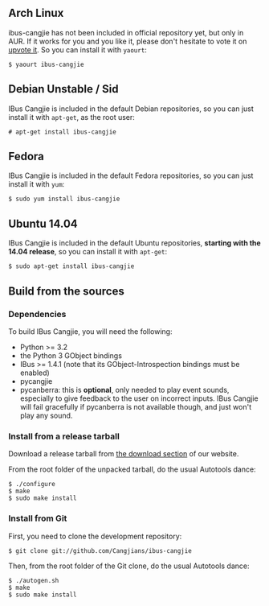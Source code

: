 ## Arch Linux

ibus-cangjie has not been included in official repository yet, but only in AUR.
If it works for you and you like it, please don't hesitate to vote it on
[upvote it](https://aur.archlinux.org/packages/ibus-cangjie/).
So you can install it with `yaourt`:

```
$ yaourt ibus-cangjie
```

## Debian Unstable / Sid

IBus Cangjie is included in the default Debian repositories, so you can just
install it with `apt-get`, as the root user:

```
# apt-get install ibus-cangjie
```

## Fedora

IBus Cangjie is included in the default Fedora repositories, so you can just
install it with `yum`:

```
$ sudo yum install ibus-cangjie
```

## Ubuntu 14.04

IBus Cangjie is included in the default Ubuntu repositories, **starting with
the 14.04 release**, so you can install it with `apt-get`:

```
$ sudo apt-get install ibus-cangjie
```

## Build from the sources

### Dependencies

To build IBus Cangjie, you will need the following:

* Python >= 3.2
* the Python 3 GObject bindings
* IBus >= 1.4.1 (note that its GObject-Introspection bindings must be enabled)
* pycangjie
* pycanberra: this is **optional**, only needed to play event sounds,
  especially to give feedback to the user on incorrect inputs. IBus Cangjie
  will fail gracefully if pycanberra is not available though, and just won't
  play any sound.

### Install from a release tarball

Download a release tarball from
[the download section](http://cangjians.github.io/downloads/ibus-cangjie/) of
our website.

From the root folder of the unpacked tarball, do the usual Autotools dance:

```
$ ./configure
$ make
$ sudo make install
```

### Install from Git

First, you need to clone the development repository:

```
$ git clone git://github.com/Cangjians/ibus-cangjie
```

Then, from the root folder of the Git clone, do the usual Autotools dance:

```
$ ./autogen.sh
$ make
$ sudo make install
```
